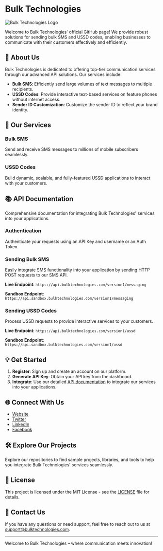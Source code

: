 # Bulk Technologies

![Bulk Technologies Logo](https://sms.bulk.ke/img/logo_bulktech.png)

Welcome to Bulk Technologies' official GitHub page! We provide robust solutions for sending bulk SMS and USSD codes, enabling businesses to communicate with their customers effectively and efficiently.

## 📜 About Us

Bulk Technologies is dedicated to offering top-tier communication services through our advanced API solutions. Our services include:

- **Bulk SMS**: Efficiently send large volumes of text messages to multiple recipients.
- **USSD Codes**: Provide interactive text-based services on feature phones without internet access.
- **Sender ID Customization**: Customize the sender ID to reflect your brand identity.

## 🚀 Our Services

### Bulk SMS
Send and receive SMS messages to millions of mobile subscribers seamlessly.

### USSD Codes
Build dynamic, scalable, and fully-featured USSD applications to interact with your customers.

## 📚 API Documentation

Comprehensive documentation for integrating Bulk Technologies' services into your applications.

### Authentication
Authenticate your requests using an API Key and username or an Auth Token. 

### Sending Bulk SMS
Easily integrate SMS functionality into your application by sending HTTP POST requests to our SMS API.

**Live Endpoint**: `https://api.bulktechnologies.com/version1/messaging`

**Sandbox Endpoint**: `https://api.sandbox.bulktechnologies.com/version1/messaging`

### Sending USSD Codes
Process USSD requests to provide interactive services to your customers.

**Live Endpoint**: `https://api.bulktechnologies.com/version1/ussd`

**Sandbox Endpoint**: `https://api.sandbox.bulktechnologies.com/version1/ussd`

## 💡 Get Started

1. **Register**: Sign up and create an account on our platform.
2. **Generate API Key**: Obtain your API key from the dashboard.
3. **Integrate**: Use our detailed [API documentation](https://www.bulktechnologies.com/docs) to integrate our services into your applications.

## 🌐 Connect With Us

- [Website](https://www.bulktechnologies.com)
- [Twitter](https://twitter.com/bulktechnologies)
- [LinkedIn](https://www.linkedin.com/company/bulk-technologies)
- [Facebook](https://facebook.com/bulktechnologies)

## 🛠 Explore Our Projects

Explore our repositories to find sample projects, libraries, and tools to help you integrate Bulk Technologies' services seamlessly.

## 📝 License

This project is licensed under the MIT License - see the [LICENSE](LICENSE) file for details.

## 📧 Contact Us

If you have any questions or need support, feel free to reach out to us at [support@bulktechnologies.com](mailto:support@bulktechnologies.com).

---

Welcome to Bulk Technologies – where communication meets innovation!


<!---
BulkTechnologies/BulkTechnologies is a ✨ special ✨ repository because its `README.md` (this file) appears on your GitHub profile.
You can click the Preview link to take a look at your changes.
--->
